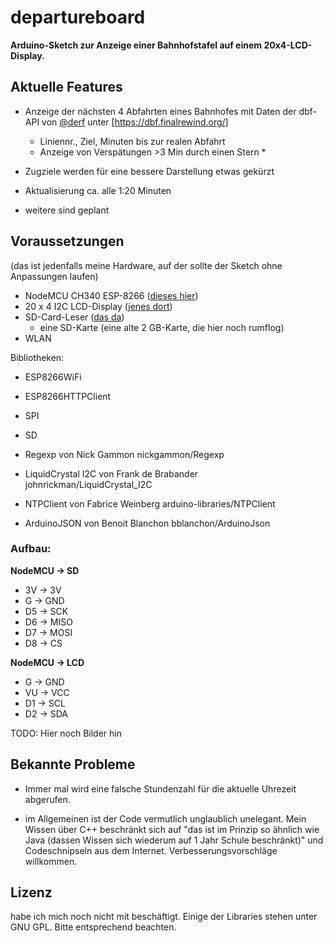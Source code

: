 # departureboard
**Arduino-Sketch zur Anzeige einer Bahnhofstafel auf einem 20x4-LCD-Display.**

## Aktuelle Features

* Anzeige der nächsten 4 Abfahrten eines Bahnhofes mit Daten der dbf-API von [@derf](https://github.com/derf) unter [https://dbf.finalrewind.org/]
  *  Liniennr., Ziel, Minuten bis zur realen Abfahrt
  * Anzeige von Verspätungen >3 Min durch einen Stern *
* Zugziele werden für eine bessere Darstellung etwas gekürzt
* Aktualisierung ca. alle 1:20 Minuten

* weitere sind geplant

## Voraussetzungen
(das ist jedenfalls meine Hardware, auf der sollte der Sketch ohne Anpassungen laufen)
* NodeMCU CH340 ESP-8266 ([dieses hier](https://de.aliexpress.com/item/1005001636634198.html?spm=a2g0s.9042311.0.0.5ed64c4dZIBFtu))
* 20 x 4 I2C LCD-Display ([jenes dort](https://de.aliexpress.com/item/1005001636301479.html?spm=a2g0s.9042311.0.0.5ed64c4dZIBFtu))
* SD-Card-Leser ([das da](https://de.aliexpress.com/item/2046499166.html?spm=a2g0s.9042311.0.0.5ed64c4dZIBFtu))
  * eine SD-Karte (eine alte 2 GB-Karte, die hier noch rumflog)
* WLAN

Bibliotheken:
* ESP8266WiFi
* ESP8266HTTPClient
* SPI
* SD

* Regexp von Nick Gammon  nickgammon/Regexp 
* LiquidCrystal I2C von Frank de Brabander  johnrickman/LiquidCrystal_I2C 
* NTPClient von Fabrice Weinberg   arduino-libraries/NTPClient 
* ArduinoJSON von Benoit Blanchon   bblanchon/ArduinoJson 

### Aufbau:
**NodeMCU -> SD**
* 3V -> 3V
* G -> GND
* D5 -> SCK
* D6 -> MISO
* D7 -> MOSI
* D8 -> CS

**NodeMCU -> LCD**
* G -> GND
* VU -> VCC
* D1 -> SCL
* D2 -> SDA


TODO: Hier noch Bilder hin

## Bekannte Probleme
* Immer mal wird eine falsche Stundenzahl für die aktuelle Uhrezeit abgerufen.

* im Allgemeinen ist der Code vermutlich unglaublich unelegant. Mein Wissen über C++ beschränkt sich auf "das ist im Prinzip so ähnlich wie Java (dassen Wissen sich wiederum auf 1 Jahr Schule beschränkt)" und Codeschnipseln aus dem Internet. Verbesserungsvorschläge willkommen.

## Lizenz
habe ich mich noch nicht mit beschäftigt. Einige der Libraries stehen unter GNU GPL. Bitte entsprechend beachten.
